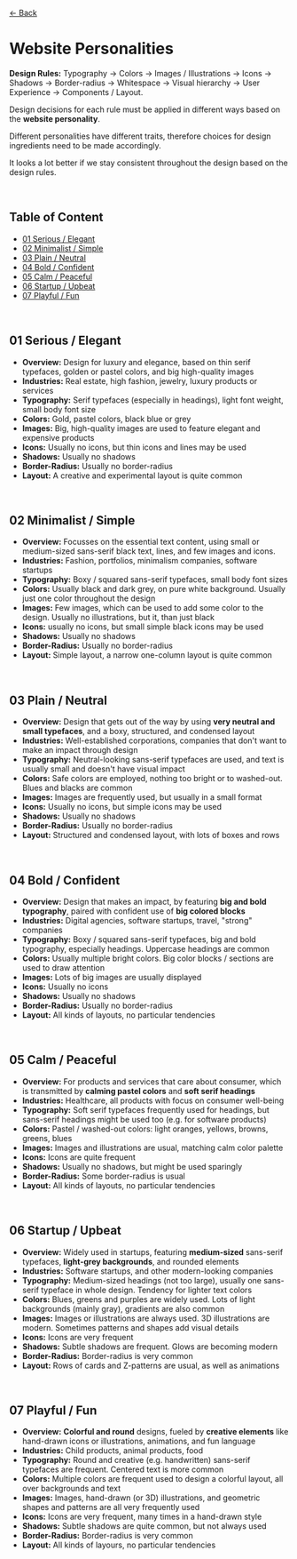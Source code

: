 [&larr; Back](./README.md)

# Website Personalities

**Design Rules:** Typography -> Colors -> Images / Illustrations -> Icons -> Shadows -> Border-radius -> Whitespace -> Visual hierarchy -> User Experience -> Components / Layout.

Design decisions for each rule must be applied in different ways based on the **website personality**.

Different personalities have different traits, therefore choices for design ingredients need to be made accordingly.

It looks a lot better if we stay consistent throughout the design based on the design rules.

<br>

## Table of Content

- [01 Serious / Elegant](#01-serious--elegant)
- [02 Minimalist / Simple](#02-minimalist--simple)
- [03 Plain / Neutral](#03-plain--neutral)
- [04 Bold / Confident](#04-bold--confident)
- [05 Calm / Peaceful](#05-calm--peaceful)
- [06 Startup / Upbeat](#06-startup--upbeat)
- [07 Playful / Fun](#07-playful--fun)

<br>

## 01 Serious / Elegant

- **Overview:** Design for luxury and elegance, based on thin serif typefaces, golden or pastel colors, and big high-quality images
- **Industries:** Real estate, high fashion, jewelry, luxury products or services
- **Typography:** Serif typefaces (especially in headings), light font weight, small body font size
- **Colors:** Gold, pastel colors, black blue or grey
- **Images:** Big, high-quality images are used to feature elegant and expensive products
- **Icons:** Usually no icons, but thin icons and lines may be used
- **Shadows:** Usually no shadows
- **Border-Radius:** Usually no border-radius
- **Layout:** A creative and experimental layout is quite common

<br>

## 02 Minimalist / Simple

- **Overview:** Focusses on the essential text content, using small or medium-sized sans-serif black text, lines, and few images and icons.
- **Industries:** Fashion, portfolios, minimalism companies, software startups
- **Typography:** Boxy / squared sans-serif typefaces, small body font sizes
- **Colors:** Usually black and dark grey, on pure white background. Usually just one color throughout the design
- **Images:** Few images, which can be used to add some color to the design. Usually no illustrations, but it, than just black
- **Icons:** usually no icons, but small simple black icons may be used
- **Shadows:** Usually no shadows
- **Border-Radius:** Usually no border-radius
- **Layout:** Simple layout, a narrow one-column layout is quite common

<br>

## 03 Plain / Neutral

- **Overview:** Design that gets out of the way by using **very neutral and small typefaces**, and a boxy, structured, and condensed layout
- **Industries:** Well-established corporations, companies that don't want to make an impact through design
- **Typography:** Neutral-looking sans-serif typefaces are used, and text is usually small and doesn't have visual impact
- **Colors:** Safe colors are employed, nothing too bright or to washed-out. Blues and blacks are common
- **Images:** Images are frequently used, but usually in a small format
- **Icons:** Usually no icons, but simple icons may be used
- **Shadows:** Usually no shadows
- **Border-Radius:** Usually no border-radius
- **Layout:** Structured and condensed layout, with lots of boxes and rows

<br>

## 04 Bold / Confident

- **Overview:** Design that makes an impact, by featuring **big and bold typography**, paired with confident use of **big colored blocks**
- **Industries:** Digital agencies, software startups, travel, "strong" companies
- **Typography:** Boxy / squared sans-serif typefaces, big and bold typography, especially headings. Uppercase headings are common
- **Colors:** Usually multiple bright colors. Big color blocks / sections are used to draw attention
- **Images:** Lots of big images are usually displayed
- **Icons:** Usually no icons
- **Shadows:** Usually no shadows
- **Border-Radius:** Usually no border-radius
- **Layout:** All kinds of layouts, no particular tendencies

<br>

## 05 Calm / Peaceful

- **Overview:** For products and services that care about consumer, which is transmitted by **calming pastel colors** and **soft serif headings**
- **Industries:** Healthcare, all products with focus on consumer well-being
- **Typography:** Soft serif typefaces frequently used for headings, but sans-serif headings might be used too (e.g. for software products)
- **Colors:** Pastel / washed-out colors: light oranges, yellows, browns, greens, blues
- **Images:** Images and illustrations are usual, matching calm color palette
- **Icons:** Icons are quite frequent
- **Shadows:** Usually no shadows, but might be used sparingly
- **Border-Radius:** Some border-radius is usual
- **Layout:** All kinds of layouts, no particular tendencies

<br>

## 06 Startup / Upbeat

- **Overview:** Widely used in startups, featuring **medium-sized** sans-serif typefaces, **light-grey backgrounds**, and rounded elements
- **Industries:** Software startups, and other modern-looking companies
- **Typography:** Medium-sized headings (not too large), usually one sans-serif typeface in whole design. Tendency for lighter text colors
- **Colors:** Blues, greens and purples are widely used. Lots of light backgrounds (mainly gray), gradients are also common
- **Images:** Images or illustrations are always used. 3D illustrations are modern. Sometimes patterns and shapes add visual details
- **Icons:** Icons are very frequent
- **Shadows:** Subtle shadows are frequent. Glows are becoming modern
- **Border-Radius:** Border-radius is very common
- **Layout:** Rows of cards and Z-patterns are usual, as well as animations

<br>

## 07 Playful / Fun

- **Overview:** **Colorful and round** designs, fueled by **creative elements** like hand-drawn icons or illustrations, animations, and fun language
- **Industries:** Child products, animal products, food
- **Typography:** Round and creative (e.g. handwritten) sans-serif typefaces are frequent. Centered text is more common
- **Colors:** Multiple colors are frequent used to design a colorful layout, all over backgrounds and text
- **Images:** Images, hand-drawn (or 3D) illustrations, and geometric shapes and patterns are all very frequently used
- **Icons:** Icons are very frequent, many times in a hand-drawn style
- **Shadows:** Subtle shadows are quite common, but not always used
- **Border-Radius:** Border-radius is very common
- **Layout:** All kinds of layours, no particular tendencies

<br>
